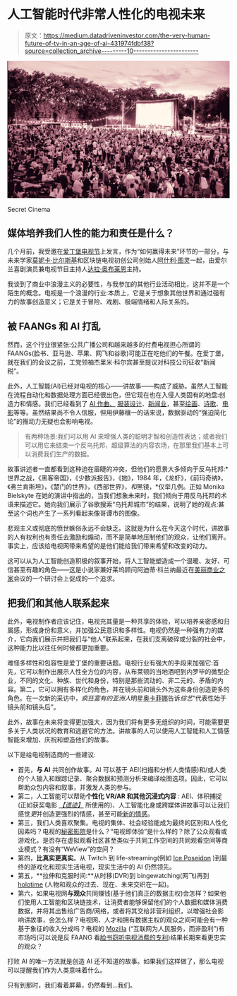 # 人工智能时代非常人性化的电视未来

> 原文：<https://medium.datadriveninvestor.com/the-very-human-future-of-tv-in-an-age-of-ai-431974fdbf38?source=collection_archive---------10----------------------->

![](img/20eb3f83e81c84283f7eff44b134174d.png)

Secret Cinema

## 媒体培养我们人性的能力和责任是什么？

几个月前，我受邀在[爱丁堡电视节](http://www.thetvfestival.com/)上发言，作为“如何赢得未来”环节的一部分，与未来学家[莫妮卡·比尔斯基](https://www.c2montreal.com/speaker/monika-bielskyte/)和区块链电视初创公司创始人[阿什利·图灵](https://www.ibc.org/tech-advances/interview-ashley-turing-livetree-adept/2575.article)一起，由爱尔兰喜剧演员兼电视节目主持人[达拉·奥布莱恩](http://www.daraobriain.com/)主持。

我谈到了商业中浪漫主义的必要性，与我参加的其他行业活动相比，这并不是一个陌生的概念。电视是一个浪漫的行业:本质上，它是关于想象其他世界和通过强有力的故事创造意义；它是关于冒险、戏剧、极端情绪和人际关系的。

## 被 FAANGs 和 AI 打乱

然而，这个行业很紧张:公共广播公司和越来越多的付费电视担心所谓的 FAANGs(脸书、亚马逊、苹果、网飞和谷歌)可能正在吃他们的午餐。在爱丁堡，就在我们的会议之前，工党领袖杰里米·科尔宾甚至提议对科技公司征收“新闻税”。

此外，人工智能(AI)已经对电视的核心——讲故事——构成了威胁。虽然人工智能在流程自动化和数据处理方面已经很出色，但它现在也在入侵人类固有的地盘:创造力和情感。我们已经看到了 [AI 作曲、](https://www.wired.com/story/music-written-by-artificial-intelligence/) [服装设计](http://www.dazeddigital.com/fashion/article/41476/1/what-the-future-holds-for-ai-in-fashion-design)、[新闻业](https://www.weforum.org/agenda/2018/01/can-you-tell-if-this-article-was-written-by-a-robot-7-challenges-for-ai-in-journalism/)，甚至[绘画](https://www.iflscience.com/technology/an-ai-painting-is-about-to-be-sold-for-the-first-time/)、[诗歌](http://www.dazeddigital.com/science-tech/article/40985/1/artificial-intelligence-ai-poetry-sonnet-shakespeare)、[电影](https://www.wired.com/story/ai-filmmaker-zone-out/)等等。虽然结果尚不令人信服，但用伊藤穰一的话来说，数据驱动的“强迫简化论”的推动力无疑也会影响电视。

> 有两种场景:我们可以用 AI 来增强人类的聪明才智和创造性表达；或者我们可以用它来结束一个反乌托邦，超级算法的内容农场，在那里我们基本上可以消费我们生产的数据。

故事讲述者一直都看到这种迫在眉睫的冲突，但他们的愿景大多倾向于反乌托邦:*世界之战，《黑客帝国》，《少数派报告》，《她》，1984 年，《龙虾》，《前玛奇纳》，《弗兰肯斯坦》，《楚门的世界》，《西部世界》，*和*黑镜，*仅举几例。正如 Monika Bielskyte 在她的演讲中指出的，当我们想象未来时，我们倾向于用反乌托邦的术语来描述它。她向我们展示了谷歌搜索“乌托邦城市”的结果，说明了她的观点:甚至这个词也产生了一系列看起来像哥谭市的图像。

悲观主义或彻底的愤世嫉俗永远不会缺乏。这就是为什么在今天这个时代，讲故事的人有权利也有责任去激励和煽动，而不是简单地压制他们的观众，让他们离开。事实上，应该给电视网带来希望的是他们能给我们带来希望和改变的动力。

这可以从为人工智能创造积极的叙事开始，将人工智能塑造成一个温暖、友好、可信甚至有趣的角色——这是小说家兼好莱坞顾问阿迪蒂·科兰纳最近在[美丽商业之家](https://houseofbeautifulbusiness.com/)会议的一个研讨会上促成的一个追求。

## 把我们和其他人联系起来

此外，电视制作者应该记住，电视充其量是一种共享的体验，可以培养亲密感和归属感，形成身份和意义，并加强公民意识和多样性。电视仍然是一种强有力的媒介，它向我们展示并把我们与“他人”联系起来，在我们支离破碎或分裂的社会中，这种能力比以往任何时候都更加重要。

难怪多样性和包容性是爱丁堡的重要话题。电视行业有强大的手段来加强它:首先，它可以制作出展示人性全方位的内容，从布莱顿的当地酒吧到内罗毕的微型企业，不同的文化、种族、世代和身份，特别是那些流动的、非二元的、矛盾的内容。第二，它可以拥有多样化的角色，并在镜头前和镜头外为这些身份创造更多的角色。在一次新的采访中，*疯狂富有的亚洲人*明星[奥卡菲娜](https://variety.com/2018/film/news/actress-awkwafina-crazy-rich-asians-1202904928/)告诉*综艺*“代表性始于镜头前和镜头后”。

此外，故事在未来将变得更加强大，因为我们将有更多无组织的时间，可能需要更多关于人类状况的教育和逃避它的方法。讲故事的人可以使用人工智能和人工情感智能来增加、庆祝和塑造他们的故事。

以下是给电视制造商的一些建议:

*   首先，**与 AI** 共同创作故事。AI 可以基于 AEI(扫描和分析人类情感)和/或人类的个人输入和跟踪记录、聚合数据和预测分析来编译绘图选项。因此，它可以帮助众包内容和叙事，并激发人类的参与。
*   第二，人工智能可以帮助**个性化 VR/AR 和其他沉浸式内容** : AEI、体积捕捉(正如获奖电影 [*【遗迹】*](https://www.vestigemovie.com/) 所使用的)、人工智能化身或跨媒体讲故事可以让我们感觉*更*并创造更强烈的情感，甚至可能[新的情感](https://www.psychologytoday.com/us/blog/the-romance-work/201807/the-new-emotions-the-new-machine-age)。
*   第三，我们人类喜欢聚集。电视的集体、社会经验能成为最终的区别和人性化因素吗？电视的[秘密影院](https://www.secretcinema.org/)是什么？“电视即体验”是什么样的？除了公众观看或游戏化，是否存在虚拟观看社区甚至类似于共同工作空间的共同观看空间等商业模式？有没有“WeView”的空间？
*   第四，**比真实更真实**。从 Twitch 到 life-streaming(例如 [Ice Poseidon](https://www.newyorker.com/magazine/2018/07/09/ice-poseidons-lucrative-stressful-life-as-a-live-streamer) )到最终的游戏化和现实生活电视，现实生活中的 AI 仍然领先。
*   第五，**拉伸和克服时间:**从时移(DVR)到 bingewatching(网飞)再到 [holotime](https://ideas.ted.com/machines-will-soon-dominate-the-work-force-heres-an-unexpected-way-to-prepare-now/) (人物和观众的过去、现在、未来交织在一起)。
*   第六，如果电视网**与观众**共同赚钱(基于他们真正的数据主权)会怎样？如果他们使用人工智能和区块链技术，让消费者能够保留他们的个人数据和媒体消费数据，并将其出售给广告商/网络，或者将其交给非营利组织，以增强社会影响讲故事，会怎么样？电视网、人才和拥有数据主权的观众之间可能会有一种基于象征的收入分成吗？电视的 [Mozilla](https://www.mozilla.org/en-US/) (“互联网为人民服务，而非盈利”)有市场吗(可以说是反 FAANG 看[脸书窃听电视消费的专利](https://www.theguardian.com/technology/2018/jun/28/facebook-patent-phone-mic-listening-tv-shows))结果长期来看更忠实的观众？

打败 AI 的唯一方法就是创造 AI 还不知道的故事。如果我们这样做了，那么电视可以提醒我们作为人类意味着什么。

只有到那时，我们看着屏幕，仍然看到…我们。